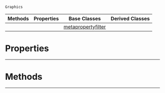  `Graphics`

|Methods|Properties|Base Classes|Derived Classes|
|---|---|---|---|
| | |[metapropertyfilter](https://github.com/dragonCASTjosh/PlasmaDocs/blob/master/code_reference/class_reference/metapropertyfilter.markdown)| |


 #  Properties


---  
 #  Methods


---  
 

 
